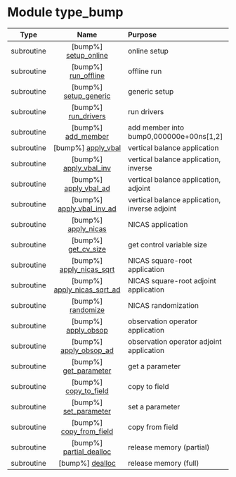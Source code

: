 # Module type_bump

| Type | Name | Purpose |
| :--: | :--: | :---------- |
| subroutine | [bump%] [setup_online](https://github.com/benjaminmenetrier/bump/tree/master/src/type_bump.F90#L81) | online setup |
| subroutine | [bump%] [run_offline](https://github.com/benjaminmenetrier/bump/tree/master/src/type_bump.F90#L222) | offline run |
| subroutine | [bump%] [setup_generic](https://github.com/benjaminmenetrier/bump/tree/master/src/type_bump.F90#L340) | generic setup |
| subroutine | [bump%] [run_drivers](https://github.com/benjaminmenetrier/bump/tree/master/src/type_bump.F90#L389) | run drivers |
| subroutine | [bump%] [add_member](https://github.com/benjaminmenetrier/bump/tree/master/src/type_bump.F90#L599) | add member into bump0,000000e+00ns[1,2] |
| subroutine | [bump%] [apply_vbal](https://github.com/benjaminmenetrier/bump/tree/master/src/type_bump.F90#L646) | vertical balance application |
| subroutine | [bump%] [apply_vbal_inv](https://github.com/benjaminmenetrier/bump/tree/master/src/type_bump.F90#L684) | vertical balance application, inverse |
| subroutine | [bump%] [apply_vbal_ad](https://github.com/benjaminmenetrier/bump/tree/master/src/type_bump.F90#L722) | vertical balance application, adjoint |
| subroutine | [bump%] [apply_vbal_inv_ad](https://github.com/benjaminmenetrier/bump/tree/master/src/type_bump.F90#L760) | vertical balance application, inverse adjoint |
| subroutine | [bump%] [apply_nicas](https://github.com/benjaminmenetrier/bump/tree/master/src/type_bump.F90#L798) | NICAS application |
| subroutine | [bump%] [get_cv_size](https://github.com/benjaminmenetrier/bump/tree/master/src/type_bump.F90#L846) | get control variable size |
| subroutine | [bump%] [apply_nicas_sqrt](https://github.com/benjaminmenetrier/bump/tree/master/src/type_bump.F90#L869) | NICAS square-root application |
| subroutine | [bump%] [apply_nicas_sqrt_ad](https://github.com/benjaminmenetrier/bump/tree/master/src/type_bump.F90#L915) | NICAS square-root adjoint application |
| subroutine | [bump%] [randomize](https://github.com/benjaminmenetrier/bump/tree/master/src/type_bump.F90#L958) | NICAS randomization |
| subroutine | [bump%] [apply_obsop](https://github.com/benjaminmenetrier/bump/tree/master/src/type_bump.F90#L995) | observation operator application |
| subroutine | [bump%] [apply_obsop_ad](https://github.com/benjaminmenetrier/bump/tree/master/src/type_bump.F90#L1024) | observation operator adjoint application |
| subroutine | [bump%] [get_parameter](https://github.com/benjaminmenetrier/bump/tree/master/src/type_bump.F90#L1053) | get a parameter |
| subroutine | [bump%] [copy_to_field](https://github.com/benjaminmenetrier/bump/tree/master/src/type_bump.F90#L1109) | copy to field |
| subroutine | [bump%] [set_parameter](https://github.com/benjaminmenetrier/bump/tree/master/src/type_bump.F90#L1231) | set a parameter |
| subroutine | [bump%] [copy_from_field](https://github.com/benjaminmenetrier/bump/tree/master/src/type_bump.F90#L1287) | copy from field |
| subroutine | [bump%] [partial_dealloc](https://github.com/benjaminmenetrier/bump/tree/master/src/type_bump.F90#L1359) | release memory (partial) |
| subroutine | [bump%] [dealloc](https://github.com/benjaminmenetrier/bump/tree/master/src/type_bump.F90#L1386) | release memory (full) |
